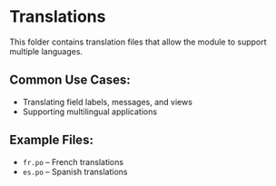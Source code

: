 # Translations

This folder contains translation files that allow the module to support multiple languages.

## Common Use Cases:

- Translating field labels, messages, and views
- Supporting multilingual applications

## Example Files:

- `fr.po` – French translations
- `es.po` – Spanish translations  
